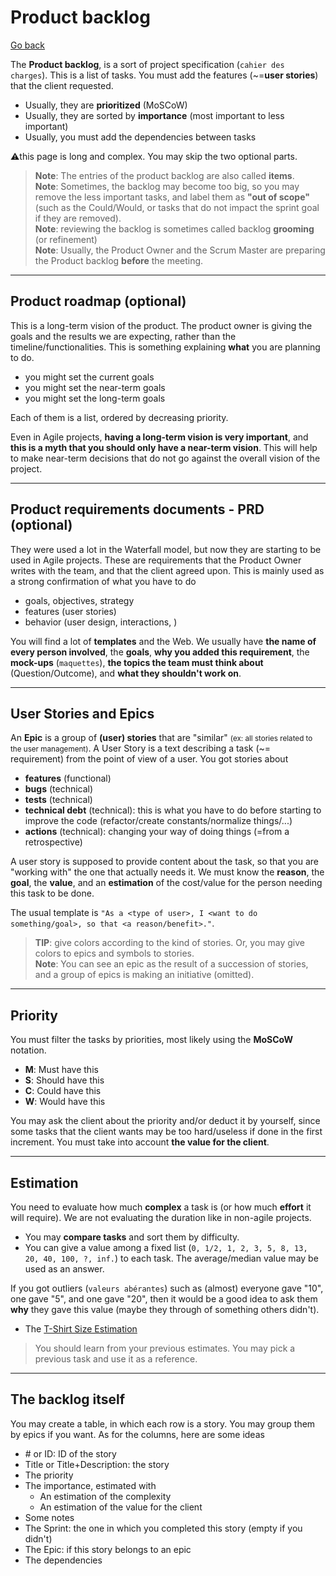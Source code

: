 # Product backlog

[Go back](../index.md#1-sprint-planning)

The **Product backlog**, is a sort of project specification (`cahier des charges`). This is a list of tasks. You must add the features (~=**user stories**) that the client requested.

* Usually, they are **prioritized** (MoSCoW)
* Usually, they are sorted by **importance** (most important to less important)
* Usually, you must add the dependencies between tasks

⚠️this page is long and complex. You may skip the two optional parts.

> **Note**: The entries of the product backlog are also called **items**.<br>
> **Note**: Sometimes, the backlog may become too big, so you may remove the less important tasks, and label them as **"out of scope"** (such as the Could/Would, or tasks that do not impact the sprint goal if they are removed).<br>
> **Note**: reviewing the backlog is sometimes called backlog **grooming** (or refinement) <br>
> **Note**: Usually, the Product Owner and the Scrum Master are preparing the Product backlog **before** the meeting.

<hr class="sl">

## Product roadmap (optional)

This is a long-term vision of the product. The product owner is giving the goals and the results we are expecting, rather than the timeline/functionalities. This is something explaining **what** you are planning to do.

* you might set the current goals
* you might set the near-term goals
* you might set the long-term goals

Each of them is a list, ordered by decreasing priority.

Even in Agile projects, **having a long-term vision is very important**, and **this is a myth that you should only have a near-term vision**. This will help to make near-term decisions that do not go against the overall vision of the project.

<hr class="sr">

## Product requirements documents - PRD (optional)

They were used a lot in the Waterfall model, but now they are starting to be used in Agile projects. These are requirements that the Product Owner writes with the team, and that the client agreed upon. This is mainly used as a strong confirmation of what you have to do

* goals, objectives, strategy
* features (user stories)
* behavior (user design, interactions, )

You will find a lot of **templates** and the Web. We usually have **the name of every person involved**, the **goals**, **why you added this requirement**, the **mock-ups** (`maquettes`), **the topics the team must think about** (Question/Outcome), and **what they shouldn't work on**.

<hr class="sl">

## User Stories and Epics

An **Epic** is a group of **(user) stories** that are "similar" <small>(ex: all stories related to the user management)</small>. A User Story is a text describing a task (~= requirement) from the point of view of a user. You got stories about

* **features** (functional)
* **bugs** (technical)
* **tests** (technical)
* **technical debt** (technical): this is what you have to do before starting to improve the code (refactor/create constants/normalize things/...)
* **actions** (technical): changing your way of doing things (=from a retrospective)

A user story is supposed to provide content about the task, so that you are "working with" the one that actually needs it. We must know the **reason**, the **goal**, the **value**, and an **estimation** of the cost/value for the person needing this task to be done.

The usual template is `"As a <type of user>, I <want to do something/goal>, so that <a reason/benefit>."`.

> **TIP**: give colors according to the kind of stories. Or, you may give colors to epics and symbols to stories. <br>
> **Note**: You can see an epic as the result of a succession of stories, and a group of epics is making an initiative (omitted).

<hr class="sr">

## Priority

You must filter the tasks by priorities, most likely using the **MoSCoW** notation.

* **M**: Must have this
* **S**: Should have this
* **C**: Could have this
* **W**: Would have this

You may ask the client about the priority and/or deduct it by yourself, since some tasks that the client wants may be too hard/useless if done in the first increment. You must take into account **the value for the client**.

<hr class="sl">

## Estimation

You need to evaluate how much **complex** a task is (or how much **effort** it will require). We are not evaluating the duration like in non-agile projects. 

* You may **compare tasks** and sort them by difficulty.
* You can give a value among a fixed list (`0, 1/2, 1, 2, 3, 5, 8, 13, 20, 40, 100, ?, inf.`) to each task. The average/median value may be used as an answer.

If you got outliers (`valeurs abérantes`) such as (almost) everyone gave "10", one gave "5", and one gave "20", then it would be a good idea to ask them **why** they gave this value (maybe they through of something others didn't).

* The [T-Shirt Size Estimation](https://explainagile.com/blog/t-shirt-size-estimation/)

> You should learn from your previous estimates. You may pick a previous task and use it as a reference.

<hr class="sr">

## The backlog itself

You may create a table, in which each row is a story. You may group them by epics if you want. As for the columns, here are some ideas

* \# or ID: ID of the story
* Title or Title+Description: the story
* The priority
* The importance, estimated with
  * An estimation of the complexity
  * An estimation of the value for the client
* Some notes
* The Sprint: the one in which you completed this story (empty if you didn't)
* The Epic: if this story belongs to an epic
* The dependencies